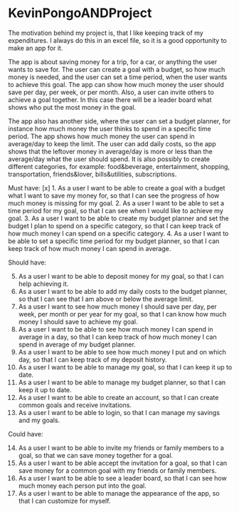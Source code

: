 # KevinPongoANDProject

The motivation behind my project is, that I like keeping track of my  expenditures. I always do this in an excel file, so it is a good opportunity to make an app for it. 

The app is about saving money for a trip, for a car, or anything the user wants to save for. The user can create a goal with a budget, so how much money is needed, and the user can set a time period, when the user wants to achieve this goal. The app can show how much money the user should save per day, per week, or per month. Also, a user can invite others to achieve a goal together. In this case there will be a leader board what shows who put the most money in the goal.

The app also has another side, where the user can set a budget planner, for instance how much money the user thinks to spend in a specific time period. The app shows how much money the user can spend in average/day to keep the limit. The user can add daily costs, so the app shows that the leftover money in average/day is more or less than the average/day what the user should spend. It is also possibly to create different categories, for example: food&beverage, entertainment, shopping, transportation, friends&lover, bills&utilities, subscriptions.

Must have:
[x] 1.	As a user I want to be able to create a goal with a budget what I want to save my money for, so that I can see the progress of  how much money is missing for my goal.
2.	As a user I want to be able to set a time period for my goal, so that I can see when I would like to achieve my goal.
3.	As a user I want to be able to create my budget planner and set the budget I plan to spend on a specific category, so that I can keep track of how much money I can spend on a specific category.
4.	As a user I want to be able to set a specific time period for my budget planner, so that I can keep track of how much money I can spend in average.

Should have:

5.	As a user I want to be able to deposit money for my goal, so that I can help achieving it.
6.	As a user I want to be able to add my daily costs to the budget planner, so that I can see that I am above or below the average limit.
7.	As a user I want to see how much money I should save per day, per week, per month or per year for my goal, so that I can know how much money I should save to achieve my goal.
8.	As a user I want to be able to see how much money I can spend in average in a day, so that I can keep track of how much money I can spend in average of my budget planner.
9.	As a user I want to be able to see how much money I put and on which day, so that I can keep track of my deposit history.
10.	As a user I want to be able to manage my goal, so that I can keep it up to date.
11.	As a user I want to be able to manage my budget planner, so that I can keep it up to date.
12.	As a user I want to be able to create an account, so that I can create common goals and receive invitations.
13.	As a user I want to be able to login, so that I can manage my savings and my goals.

Could have:

14.	As a user I want to be able to invite my friends or family members to a goal, so that we can save money together for a goal.
15.	As a user I want to be able accept the invitation for a goal, so that I can save money for a common goal with my friends or family members.
16.	As a user I want to be able to see a leader board, so that I can see how much money each person put into the goal.
17.	As a user I want to be able to manage the appearance of the app, so that I can customize for myself.
